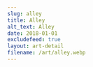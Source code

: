 ```yaml
---
slug: alley
title: Alley
alt_text: Alley
date: 2018-01-01
excludefeed: true
layout: art-detail
filename: /art/alley.webp
---
```


